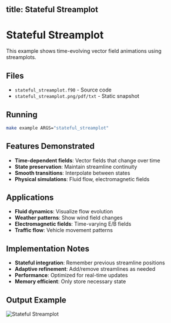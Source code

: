 title: Stateful Streamplot
---

# Stateful Streamplot

This example shows time-evolving vector field animations using streamplots.

## Files

- `stateful_streamplot.f90` - Source code
- `stateful_streamplot.png/pdf/txt` - Static snapshot

## Running

```bash
make example ARGS="stateful_streamplot"
```

## Features Demonstrated

- **Time-dependent fields**: Vector fields that change over time
- **State preservation**: Maintain streamline continuity
- **Smooth transitions**: Interpolate between states
- **Physical simulations**: Fluid flow, electromagnetic fields

## Applications

- **Fluid dynamics**: Visualize flow evolution
- **Weather patterns**: Show wind field changes
- **Electromagnetic fields**: Time-varying E/B fields
- **Traffic flow**: Vehicle movement patterns

## Implementation Notes

- **Stateful integration**: Remember previous streamline positions
- **Adaptive refinement**: Add/remove streamlines as needed
- **Performance**: Optimized for real-time updates
- **Memory efficient**: Only store necessary state

## Output Example

![Stateful Streamplot](../../media/examples/stateful_streamplot.png)
